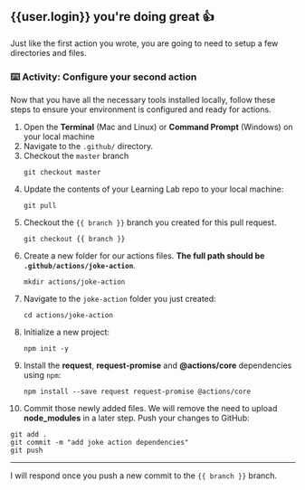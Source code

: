 ## {{user.login}} you're doing great 👍

Just like the first action you wrote, you are going to need to setup a few directories and files.

### :keyboard: Activity: Configure your second action

Now that you have all the necessary tools installed locally, follow these steps to ensure your environment is configured and ready for actions.

1. Open the **Terminal** (Mac and Linux) or **Command Prompt** (Windows) on your local machine
2. Navigate to the `.github/` directory.
3. Checkout the `master` branch
   ```shell
   git checkout master
   ```
4. Update the contents of your Learning Lab repo to your local machine:
   ```shell
   git pull
   ```
5. Checkout the `{{ branch }}` branch you created for this pull request.
   ```shell
   git checkout {{ branch }}
   ```
6. Create a new folder for our actions files. **The full path should be `.github/actions/joke-action`**.
   ```shell
   mkdir actions/joke-action
   ```
7. Navigate to the `joke-action` folder you just created:
   ```shell
   cd actions/joke-action
   ```
8. Initialize a new project:
   ```shell
   npm init -y
   ```
9. Install the **request**, **request-promise** and **@actions/core** dependencies using `npm`:
   ```shell
   npm install --save request request-promise @actions/core
   ```
10. Commit those newly added files. We will remove the need to upload **node_modules** in a later step. Push your changes to GitHub:
   ```shell
   git add .
   git commit -m "add joke action dependencies"
   git push
   ```

---

I will respond once you push a new commit to the `{{ branch }}` branch.
